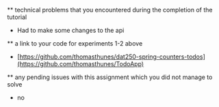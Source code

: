 ** technical problems that you encountered during the completion of the tutorial
- Had to make some changes to the api

** a link to your code for experiments 1-2 above
- [https://github.com/thomasthunes/dat250-spring-counters-todos](https://github.com/thomasthunes/TodoApp)
  
** any pending issues with this assignment which you did not manage to solve
- no
